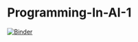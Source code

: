 # Programming-In-AI-1

[![Binder](https://mybinder.org/badge_logo.svg)](https://hub.gke2.mybinder.org/user/ipython-ipython-in-depth-26yvulq8/notebooks/binder/Programming-AI-Assginment-1.ipynb)


